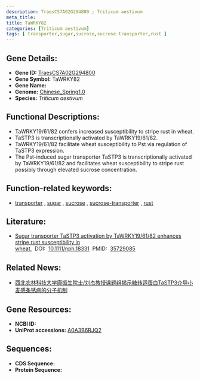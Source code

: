```yaml
---
description: TraesCS7A02G294800 ; Triticum aestivum
meta_title:
title: TaWRKY82
categories: [Triticum aestivum]
tags: [ transporter,sugar,sucrose,sucrose transporter,rust ]
---
```


## Gene Details:
- **Gene ID:**	[TraesCS7A02G294800](https://ensembl.gramene.org/Triticum_aestivum/Gene/Summary?g=TraesCS7A02G294800)
- **Gene Symbol:** TaWRKY82
- **Gene Name:** 
- **Genome:** [Chinese_Spring1.0](https://ensembl.gramene.org/Triticum_aestivum/Info/Index)
- **Species:** *Triticum aestivum*

## Functional Descriptions:
   - TaWRKY19/61/82 confers increased susceptibility to stripe rust in wheat.
   - TaSTP3 is transcriptionally activated by TaWRKY19/61/82.
   - TaWRKY19/61/82 facilitate wheat susceptibility to Pst via regulation of TaSTP3 expression.
   - The Pst-induced sugar transporter TaSTP3 is transcriptionally activated by TaWRKY19/61/82 and facilitates wheat susceptibility to stripe rust possibly through elevated sucrose concentration.

## Function-related keywords:
   - [transporter](/tags/transporter/)&nbsp;,&nbsp;[sugar](/tags/sugar/)&nbsp;,&nbsp;[sucrose](/tags/sucrose/)&nbsp;,&nbsp;[sucrose-transporter](/tags/sucrose-transporter/)&nbsp;,&nbsp;[rust](/tags/rust/)

## Literature:
   - [Sugar transporter TaSTP3 activation by TaWRKY19/61/82 enhances stripe rust susceptibility in wheat.]( https://nph.onlinelibrary.wiley.com/doi/10.1111/nph.18331)&nbsp;&nbsp;DOI:&nbsp;&nbsp;[10.1111/nph.18331](https://nph.onlinelibrary.wiley.com/doi/10.1111/nph.18331)&nbsp;&nbsp;PMID:&nbsp;&nbsp;[35729085](https://pubmed.ncbi.nlm.nih.gov/35729085/)

## Related News:
   - [西北农林科技大学康振生院士/刘杰教授课题组揭示糖转运蛋白TaSTP3介导小麦感条锈病的分子机制](https://mp.weixin.qq.com/s?__biz=MzIyOTY2NDYyNQ==&mid=2247544420&idx=1&sn=15cdc6110e245f8f4f72e2fb783d2f09&chksm=e8bd5c7adfcad56cda94a2bb25b723a0baf066cc8e50ffa11434133979ed9b0b0370aa1e9744&scene=27#wechat_redirect)

## Gene Resources:
- **NCBI ID:**  [](https://www.ncbi.nlm.nih.gov/gene/?term=)
- **UniProt accessions:** [A0A3B6RJQ2](https://www.uniprot.org/uniprotkb/A0A3B6RJQ2/entry)



## Sequences:
- **CDS Sequence:**
- **Protein Sequence:**
